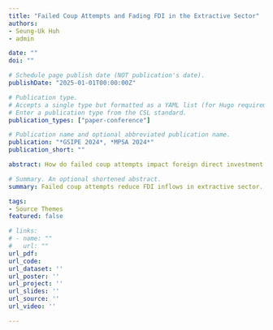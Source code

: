 ```yaml
---
title: "Failed Coup Attempts and Fading FDI in the Extractive Sector"
authors:
- Seung-Uk Huh
- admin

date: ""
doi: ""

# Schedule page publish date (NOT publication's date).
publishDate: "2025-01-01T00:00:00Z"

# Publication type.
# Accepts a single type but formatted as a YAML list (for Hugo requirements).
# Enter a publication type from the CSL standard.
publication_types: ["paper-conference"]

# Publication name and optional abbreviated publication name.
publication: "*GSIPE 2024*, *MPSA 2024*"
publication_short: ""

abstract: How do failed coup attempts impact foreign direct investment (FDI) inflows? A number of studies have examined the effects of political institutions and violent events on FDI inflows. However, the specific impact of failed coup attempts on sectoral FDI inflows has remained unexplored. In this paper, we argue that failed coup attempts lead to a decline in FDI inflows, particularly in the primary sector. Faced with failed coup attempts, leaders are compelled to devise various coup-proofing strategies, such as enhancing repressive capabilities and buying off military elites to counter potential future coups. To finance these strategies, leaders may prioritize deriving revenues from the primary sector, given its relatively straightforward revenue extraction processes. Drawing on sectoral FDI volume data from 1980 to 2008, we find a decline in FDI inflows within the primary sector in the years following failed coup attempts. This trend is not observed in other sectors, such as the secondary and tertiary sectors.

# Summary. An optional shortened abstract.
summary: Failed coup attempts reduce FDI inflows in extractive sector. The effect does not appear in other sectors.

tags:
- Source Themes
featured: false

# links:
# - name: ""
#   url: ""
url_pdf: 
url_code: 
url_dataset: ''
url_poster: ''
url_project: ''
url_slides: ''
url_source: ''
url_video: ''

---
```

